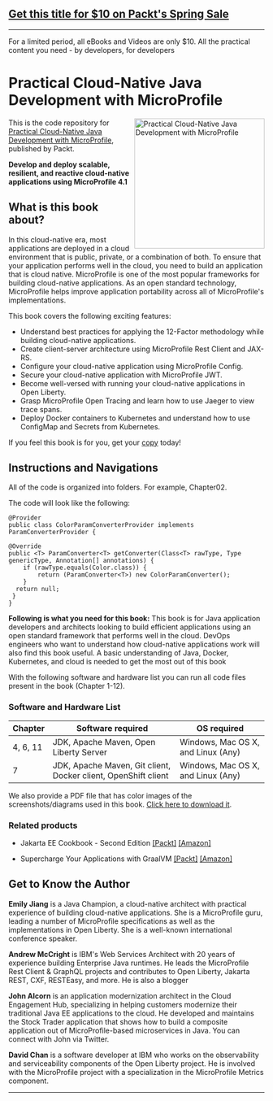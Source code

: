 ## [Get this title for $10 on Packt's Spring Sale](https://www.packt.com/B17377?utm_source=github&utm_medium=packt-github-repo&utm_campaign=spring_10_dollar_2022)
-----
For a limited period, all eBooks and Videos are only $10. All the practical content you need \- by developers, for developers

# Practical Cloud-Native Java Development with MicroProfile

<a href="https://www.packtpub.com/cloud-networking/practical-cloud-native-java-development-with-microprofile?utm_source=github&utm_medium=repository&utm_campaign=9781801078801"><img src="https://static.packt-cdn.com/products/9781801078801/cover/smaller" alt="Practical Cloud-Native Java Development with MicroProfile" height="256px" align="right"></a>

This is the code repository for [Practical Cloud-Native Java Development with MicroProfile](https://www.packtpub.com/cloud-networking/practical-cloud-native-java-development-with-microprofile?utm_source=github&utm_medium=repository&utm_campaign=9781801078801), published by Packt.

**Develop and deploy scalable, resilient, and reactive cloud-native applications using MicroProfile 4.1**

## What is this book about?
In this cloud-native era, most applications are deployed in a cloud environment that is public, private, or a combination of both. To ensure that your application performs well in the cloud, you need to build an application that is cloud native. MicroProfile is one of the most popular frameworks for building cloud-native applications. As an open standard technology, MicroProfile helps improve application portability across all of MicroProfile's implementations. 

This book covers the following exciting features:
- Understand best practices for applying the 12-Factor methodology while building cloud-native applications.
- Create client-server architecture using MicroProfile Rest Client and JAX-RS.
- Configure your cloud-native application using MicroProfile Config.
- Secure your cloud-native application with MicroProfile JWT.
- Become well-versed with running your cloud-native applications in Open Liberty.
- Grasp MicroProfile Open Tracing and learn how to use Jaeger to view trace spans.
- Deploy Docker containers to Kubernetes and understand how to use ConfigMap and Secrets from Kubernetes.

If you feel this book is for you, get your [copy](https://www.amazon.com/dp/1801078807) today!

## Instructions and Navigations
All of the code is organized into folders. For example, Chapter02.

The code will look like the following:
```
@Provider
public class ColorParamConverterProvider implements ParamConverterProvider {

@Override
public <T> ParamConverter<T> getConverter(Class<T> rawType, Type genericType, Annotation[] annotations) {
    if (rawType.equals(Color.class)) {
        return (ParamConverter<T>) new ColorParamConverter();
    }
  return null;
 }
}
```

**Following is what you need for this book:**
This book is for Java application developers and architects looking to build efficient applications using an open standard framework that performs well in the cloud. DevOps engineers who want to understand how cloud-native applications work will also find this book useful. A basic understanding of Java, Docker, Kubernetes, and cloud is needed to get the most out of this book

With the following software and hardware list you can run all code files present in the book (Chapter 1-12).
### Software and Hardware List
| Chapter | Software required | OS required |
| -------- | ------------------------------------ | ----------------------------------- |
| 4, 6, 11 | JDK, Apache Maven, Open Liberty Server | Windows, Mac OS X, and Linux (Any) |
| 7 | JDK, Apache Maven, Git client, Docker client, OpenShift client  | Windows, Mac OS X, and Linux (Any) |


We also provide a PDF file that has color images of the screenshots/diagrams used in this book. [Click here to download it](https://static.packt-cdn.com/downloads/9781801078801_ColorImages.pdf).

### Related products
* Jakarta EE Cookbook - Second Edition [[Packt]](https://www.packtpub.com/product/jakarta-ee-cookbook-second-edition/9781838642884?utm_source=github&utm_medium=repository&utm_campaign=9781838642884) [[Amazon]](https://www.amazon.com/dp/1838642889)

* Supercharge Your Applications with GraalVM [[Packt]](https://www.packtpub.com/product/supercharge-your-applications-with-graalvm/9781800564909?utm_source=github&utm_medium=repository&utm_campaign=9781800564909) [[Amazon]](https://www.amazon.com/dp/1800564902)


## Get to Know the Author
**Emily Jiang**
is a Java Champion, a cloud-native architect with practical experience of building cloud-native applications. She is a MicroProfile guru, leading a number of MicroProfile specifications as well as the implementations in Open Liberty. She is a well-known international conference speaker.

**Andrew McCright**
is IBM's Web Services Architect with 20 years of experience building Enterprise Java runtimes. He leads the MicroProfile Rest Client & GraphQL projects and contributes to Open Liberty, Jakarta REST, CXF, RESTEasy, and more. He is also a blogger

**John Alcorn**
is an application modernization architect in the Cloud Engagement Hub, specializing in helping customers modernize their traditional Java EE applications to the cloud. He developed and maintains the Stock Trader application that shows how to build a composite application out of MicroProfile-based microservices in Java. You can connect with John via Twitter.

**David Chan**
is a software developer at IBM who works on the observability and serviceability components of the Open Liberty project. He is involved with the MicroProfile project with a specialization in the MicroProfile Metrics component.

****
